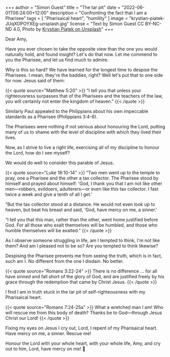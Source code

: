 +++
author = "Simon Guest"
title = "The tar pit"
date = "2022-06-01T06:24:00+12:00"
description = "Confronting the fact that I am a Pharisee"
tags = [ "Pharisaical heart", "humility" ]
image = "krystian-piatek-JUqXOPOYXEg-unsplash.jpg"
license = "Text by Simon Guest CC BY-NC-ND 4.0, Photo by [Krystian Piątek on Unsplash](https://unsplash.com/photos/JUqXOPOYXEg)"
+++

Dear Amy,

Have you ever chosen to take the opposite view than the one you would naturally hold, and found insight? Let's do that now. Let me commend to you the Pharisee, and let us find much to admire.

Why is this so hard? We have learned for the longest time to despise the Pharisees. I mean, they're the baddies, right? Well let's put that to one side for now. Jesus said of them:

{{< quote source="Matthew 5:20" >}}
“I tell you that unless your righteousness surpasses that of the Pharisees and the teachers of the law, you will certainly not enter the kingdom of heaven.”
{{< /quote >}}

Similarly Paul appealed to the Philippians about his own impeccable standards as a Pharisee (Philippians 3:4-6).

The Pharisees were nothing if not serious about honouring the Lord, putting many of us to shame with the level of discipline with which they lived their lives.

Now, as I strive to live a right life, exercising all of my discipline to honour the Lord, how do I see myself?

We would do well to consider this parable of Jesus.

{{< quote source="Luke 18:10-14" >}}
“Two men went up to the temple to pray, one a Pharisee and the other a tax collector. The Pharisee stood by himself and prayed about himself: 'God, I thank you that I am not like other men—robbers, evildoers, adulterers—or even like this tax collector. I fast twice a week and give a tenth of all I get.'

“But the tax collector stood at a distance. He would not even look up to heaven, but beat his breast and said, 'God, have mercy on me, a sinner.'

“I tell you that this man, rather than the other, went home justified before God. For all those who exalt themselves will be humbled, and those who humble themselves will be exalted.”
{{< /quote >}}

As I observe someone struggling in life, am I tempted to think, I'm not like them?  And am I pleased not to be so?  Are you tempted to think likewise?

Despising the Pharisee prevents me from seeing the truth, which is in fact, such am I. No different from the one I disdain. No better.

{{< quote source="Romans 3:22-24" >}}
There is no difference ... for all have sinned and fall short of the glory of God, and are justified freely by his grace through the redemption that came by Christ Jesus.
{{< /quote >}}

I find I am in truth stuck in the tar pit of self-righteousness with my Pharisaical heart.

{{< quote source="Romans 7:24-25a" >}}
What a wretched man I am! Who will rescue me from this body of death? Thanks be to God—through Jesus Christ our Lord!
{{< /quote >}}

Fixing my eyes on Jesus I cry out, Lord, I repent of my Pharisaical heart. Have mercy on me, a sinner. Rescue me!

Honour the Lord with your whole heart, with your whole life, Amy, and cry out to him, Lord, have mercy on me! 🙏
